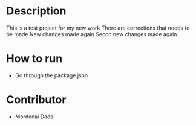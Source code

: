 # Description

This is a test project for my new work
There are corrections that needs to be made
New changes made again
Secon new changes made again

# How to run
-  Go through the package.json

# Contributor
- Mordecai Dada